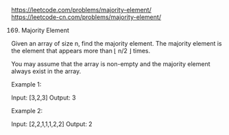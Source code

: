 https://leetcode.com/problems/majority-element/  
https://leetcode-cn.com/problems/majority-element/

169. Majority Element

Given an array of size n, find the majority element. The majority element is the element that appears more than ⌊ n/2 ⌋ times.

You may assume that the array is non-empty and the majority element always exist in the array.

Example 1:

  Input: [3,2,3]
  Output: 3

Example 2:

  Input: [2,2,1,1,1,2,2]
  Output: 2